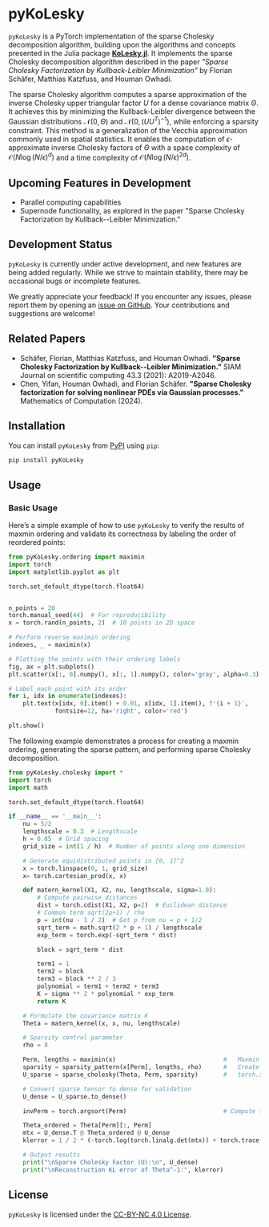 # pyKoLesky

`pyKoLesky` is a PyTorch implementation of the sparse Cholesky decomposition algorithm, building upon the algorithms and concepts presented in the Julia package **[KoLesky.jl](https://github.com/f-t-s/KoLesky.jl)**. It implements the sparse Cholesky decomposition algorithm described in the paper *"Sparse Cholesky Factorization by Kullback-Leibler Minimization"* by Florian Schäfer, Matthias Katzfuss, and Houman Owhadi.


The sparse Cholesky algorithm computes a sparse approximation of the inverse Cholesky upper triangular factor $U$ for a dense covariance matrix $\Theta$. It achieves this by minimizing the Kullback-Leibler divergence between the Gaussian distributions $\mathcal{N}(0, \Theta)$ and $\mathcal{N}(0, (UU^T)^{-1})$, while enforcing a sparsity constraint. This method is a generalization of the Vecchia approximation commonly used in spatial statistics. It enables the computation of $\epsilon$-approximate inverse Cholesky factors of $\Theta$ with a space complexity of $\mathcal{O}(N \log(N/\epsilon)^d)$ and a time complexity of $\mathcal{O}(N \log(N/\epsilon)^{2d})$.

## Upcoming Features in Development
- Parallel computing capabilities
- Supernode functionality, as explored in the paper "Sparse Cholesky Factorization by Kullback--Leibler Minimization."

## Development Status

`pyKoLesky` is currently under active development, and new features are being added regularly. While we strive to maintain stability, there may be occasional bugs or incomplete features. 

We greatly appreciate your feedback! If you encounter any issues, please report them by opening an [issue on GitHub](https://github.com/yangx0e/pyKoLesky/issues). Your contributions and suggestions are welcome!



## Related Papers

- Schäfer, Florian, Matthias Katzfuss, and Houman Owhadi. **"Sparse Cholesky Factorization by Kullback--Leibler Minimization."** SIAM Journal on scientific computing 43.3 (2021): A2019-A2046.
- Chen, Yifan, Houman Owhadi, and Florian Schäfer. **"Sparse Cholesky factorization for solving nonlinear PDEs via Gaussian processes."** Mathematics of Computation (2024).

## Installation

You can install `pyKoLesky` from [PyPI](https://pypi.org/project/pyKoLesky/) using `pip`:

```bash
pip install pyKoLesky
```


## Usage

### Basic Usage

Here’s a simple example of how to use `pyKoLesky` to verify the results of maxmin ordering and validate its correctness by labeling the order of reordered points:


```python
from pyKoLesky.ordering import maximin
import torch
import matplotlib.pyplot as plt

torch.set_default_dtype(torch.float64)


n_points = 20
torch.manual_seed(44)  # For reproducibility
x = torch.rand(n_points, 2)  # 10 points in 2D space

# Perform reverse maximin ordering
indexes, _ = maximin(x)

# Plotting the points with their ordering labels
fig, ax = plt.subplots()
plt.scatter(x[:, 0].numpy(), x[:, 1].numpy(), color='gray', alpha=0.3)

# Label each point with its order
for i, idx in enumerate(indexes):
    plt.text(x[idx, 0].item() + 0.01, x[idx, 1].item(), f'{i + 1}',
             fontsize=12, ha='right', color='red')

plt.show()
```

The following example demonstrates a process for creating a maxmin ordering, generating the sparse pattern, and performing sparse Cholesky decomposition.


```python
from pyKoLesky.cholesky import *
import torch
import math

torch.set_default_dtype(torch.float64)

if __name__ == '__main__':
    nu = 5/2
    lengthscale = 0.3  # Lengthscale
    h = 0.05  # Grid spacing
    grid_size = int(1 / h)  # Number of points along one dimension

    # Generate equidistributed points in [0, 1]^2
    x = torch.linspace(0, 1, grid_size)
    x= torch.cartesian_prod(x, x)

    def matern_kernel(X1, X2, nu, lengthscale, sigma=1.0):
        # Compute pairwise distances
        dist = torch.cdist(X1, X2, p=2)  # Euclidean distance
        # Common term sqrt(2p+1) / rho
        p = int(nu - 1 / 2)  # Get p from nu = p + 1/2
        sqrt_term = math.sqrt(2 * p + 1) / lengthscale
        exp_term = torch.exp(-sqrt_term * dist)

        block = sqrt_term * dist

        term1 = 1
        term2 = block
        term3 = block ** 2 / 3
        polynomial = term1 + term2 + term3
        K = sigma ** 2 * polynomial * exp_term
        return K

    # Formulate the covariance matrix K
    Theta = matern_kernel(x, x, nu, lengthscale)

    # Sparsity control parameter
    rho = 8

    Perm, lengths = maximin(x)                              #   Maxmin ordering
    sparsity = sparsity_pattern(x[Perm], lengths, rho)      #   Create Sparsity Pattern
    U_sparse = sparse_cholesky(Theta, Perm, sparsity)       #   torch.sparse_coo_tensor structure sparse matrix

    # Convert sparse tensor to dense for validation
    U_dense = U_sparse.to_dense()

    invPerm = torch.argsort(Perm)                           # Compute the inverse ordering

    Theta_ordered = Theta[Perm][:, Perm]
    mtx = U_dense.T @ Theta_ordered @ U_dense
    klerror = 1 / 2 * (-torch.log(torch.linalg.det(mtx)) + torch.trace(mtx) - len(mtx))

    # Output results
    print("\nSparse Cholesky Factor (U):\n", U_dense)
    print("\nReconstruction KL error of Theta^-1:", klerror)
```


## License

`pyKoLesky` is licensed under the [CC-BY-NC 4.0 License](https://creativecommons.org/licenses/by-nc/4.0/).


